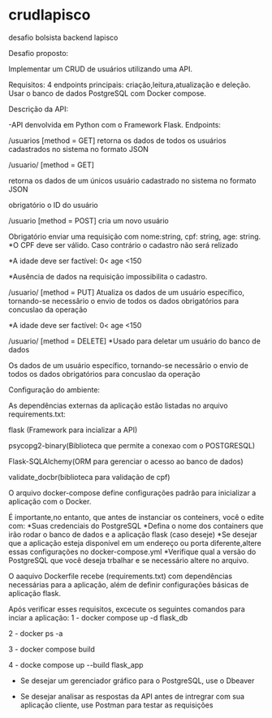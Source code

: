 # crudlapisco
desafio bolsista backend lapisco

Desafio proposto:

Implementar um CRUD de usuários utilizando uma API. 

Requisitos:
4 endpoints principais: criação,leitura,atualização e deleção.
Usar o banco de dados PostgreSQL com Docker compose.

Descrição da API:

-API denvolvida em Python com o Framework Flask.
 Endpoints:

 /usuarios [method = GET]
retorna os dados de  todos os usuários cadastrados no sistema no formato JSON

/usuario/<id> [method = GET]

retorna os dados de um únicos usuário cadastrado no sistema no formato JSON

obrigatório o ID do usuário

/usuario [method = POST]
cria um novo usuário

Obrigatório enviar uma requisição com nome:string, cpf: string, age: string.
*O CPF deve ser válido. Caso contrário o cadastro não será relizado

*A idade deve ser factível: 0< age <150

*Ausência de dados na requisição impossibilita o cadastro.

/usuario/<id> [method = PUT]
Atualiza os dados de um usuário específico, tornando-se necessãrio o envio de todos os dados obrigatórios para concuslao da operação

*A idade deve ser factível: 0< age <150


/usuario/<id> [method = DELETE]
*Usado para deletar um usuário do banco de dados

 Os dados de um usuário específico, tornando-se necessãrio o envio de todos os dados obrigatórios para concuslao da operação


Configuração do ambiente: 

As dependências externas da aplicação estão listadas no arquivo requirements.txt:

flask (Framework para incializar a API)

psycopg2-binary(Biblioteca que permite a conexao com o POSTGRESQL)

Flask-SQLAlchemy(ORM para gerenciar o acesso ao banco de dados)

validate_docbr(biblioteca para validação de cpf)

O arquivo docker-compose define configurações padrão para inicializar a aplicação com o Docker.

É importante,no entanto, que antes de instanciar os conteiners, você o edite com:
*Suas credenciais do PostgreSQL
*Defina o nome dos containers que irão rodar o banco de dados e a aplicação flask (caso deseje)
*Se desejar que a aplicação esteja disponível em um endereço ou porta diferente,altere essas configurações no docker-compose.yml
*Verifique qual a versão do PostgreSQL que você deseja trbalhar e se necessário altere no arquivo.


O aaquivo Dockerfile recebe (requirements.txt) com dependências necessárias para a aplicação, além de definir configurações básicas de aplicação flask.

Após verificar esses requisitos, excecute os seguintes comandos para inciar a aplicação:
1 - docker compose up -d flask_db

2 - docker ps -a

3 - docker compose build

4 - docke compose up --build flask_app

* Se desejar um gerenciador gráfico para o PostgreSQL, use o Dbeaver

* Se desejar analisar as respostas da API antes de intregrar com sua aplicação cliente, use Postman para testar as requisições





